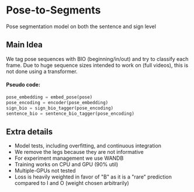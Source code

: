 # Pose-to-Segments

Pose segmentation model on both the sentence and sign level

## Main Idea

We tag pose sequences with BIO (beginning/in/out) and try to classify each frame. Due to huge sequence sizes intended to
work on (full videos), this is not done using a transformer.

#### Pseudo code:

```python
pose_embedding = embed_pose(pose)
pose_encoding = encoder(pose_embedding)
sign_bio = sign_bio_tagger(pose_encoding)
sentence_bio = sentence_bio_tagger(pose_encoding)
```

## Extra details

- Model tests, including overfitting, and continuous integration
- We remove the legs because they are not informative
- For experiment management we use WANDB
- Training works on CPU and GPU (90% util)
- Multiple-GPUs not tested
- Loss is heavily weighted in favor of "B" as it is a "rare" prediction compared to I and O (weight chosen arbitrarily)